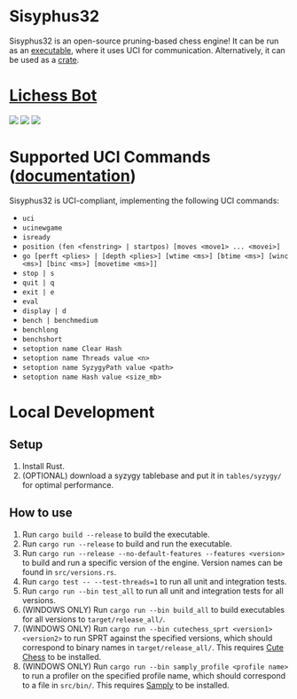 # Sisyphus32
Sisyphus32 is an open-source pruning-based chess engine!
It can be run as an [executable](https://github.com/Juules32/sisyphus32/releases), where it uses UCI for communication.
Alternatively, it can be used as a [crate](https://crates.io/crates/sisyphus32).

# [Lichess Bot](https://lichess.org/@/Sisyphus32)
![](https://lichess-shield.vercel.app/api?username=sisyphus32&format=rapid)
![](https://lichess-shield.vercel.app/api?username=sisyphus32&format=blitz)
![](https://lichess-shield.vercel.app/api?username=sisyphus32&format=bullet)

# Supported UCI Commands ([documentation](https://official-stockfish.github.io/docs/stockfish-wiki/UCI-&-Commands.html))
Sisyphus32 is UCI-compliant, implementing the following UCI commands:
- `uci`
- `ucinewgame`
- `isready`
- `position (fen <fenstring> | startpos) [moves <move1> ... <movei>]`
- `go [perft <plies> | [depth <plies>] [wtime <ms>] [btime <ms>] [winc <ms>] [binc <ms>] [movetime <ms>]]`
- `stop | s`
- `quit | q`
- `exit | e`
- `eval`
- `display | d`
- `bench | benchmedium`
- `benchlong`
- `benchshort`
- `setoption name Clear Hash`
- `setoption name Threads value <n>`
- `setoption name SyzygyPath value <path>`
- `setoption name Hash value <size_mb>`

# Local Development

## Setup
1. Install Rust.
2. (OPTIONAL) download a syzygy tablebase and put it in `tables/syzygy/` for optimal performance.

## How to use
1. Run `cargo build --release` to build the executable.
2. Run `cargo run --release` to build and run the executable.
3. Run `cargo run --release --no-default-features --features <version>` to build and run a specific version of the engine. Version names can be found in `src/versions.rs`.
4. Run `cargo test -- --test-threads=1` to run all unit and integration tests.
6. Run `cargo run --bin test_all` to run all unit and integration tests for all versions.
5. (WINDOWS ONLY) Run `cargo run --bin build_all` to build executables for all versions to `target/release_all/`.
7. (WINDOWS ONLY) Run `cargo run --bin cutechess_sprt <version1> <version2>` to run SPRT against the specified versions, which should correspond to binary names in `target/release_all/`. This requires [Cute Chess](https://github.com/cutechess/cutechess) to be installed.
8. (WINDOWS ONLY) Run `cargo run --bin samply_profile <profile name>` to run a profiler on the specified profile name, which should correspond to a file in `src/bin/`. This requires [Samply](https://github.com/mstange/samply) to be installed.
